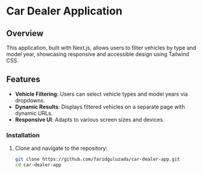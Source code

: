 # Car Dealer Application

## Overview

This application, built with Next.js, allows users to filter vehicles by type and model year, showcasing responsive and accessible design using Tailwind CSS.

## Features

- **Vehicle Filtering**: Users can select vehicle types and model years via dropdowns.
- **Dynamic Results**: Displays filtered vehicles on a separate page with dynamic URLs.
- **Responsive UI**: Adapts to various screen sizes and devices.

### Installation

1. Clone and navigate to the repository:
   ```bash
   git clone https://github.com/faridguluzada/car-dealer-app.git
   cd car-dealer-app
   ```
